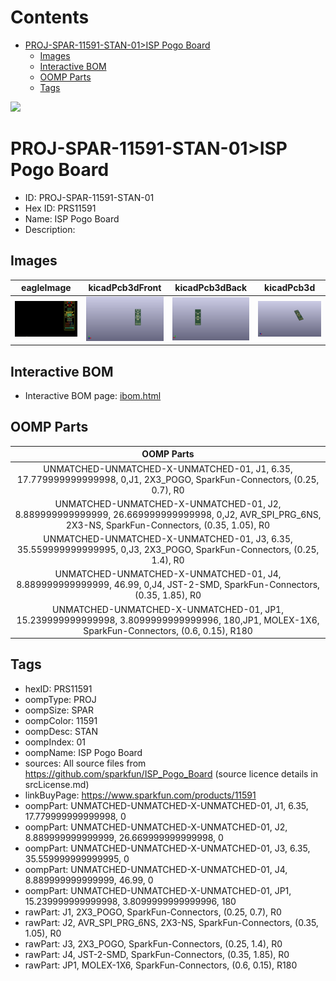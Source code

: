 



Contents
========

* [PROJ-SPAR-11591-STAN-01>ISP Pogo Board](#proj-spar-11591-stan-01isp-pogo-board)
	* [Images](#images)
	* [Interactive BOM](#interactive-bom)
	* [OOMP Parts](#oomp-parts)
	* [Tags](#tags)
  
![][im]
# PROJ-SPAR-11591-STAN-01>ISP Pogo Board

- ID: PROJ-SPAR-11591-STAN-01
- Hex ID: PRS11591
- Name: ISP Pogo Board
- Description: 

## Images
  
  

|eagleImage|kicadPcb3dFront|kicadPcb3dBack|kicadPcb3d|
| :---: | :---: | :---: | :---: |
|[![eagleImage](eagleImage_140.png)](eagleImage_600.png)|[![kicadPcb3dFront](kicadPcb3dFront_140.png)](kicadPcb3dFront_600.png)|[![kicadPcb3dBack](kicadPcb3dBack_140.png)](kicadPcb3dBack_600.png)|[![kicadPcb3d](kicadPcb3d_140.png)](kicadPcb3d_600.png)|

## Interactive BOM

- Interactive BOM page: [ibom.html](kicad/bom/ibom.html)

## OOMP Parts
  

|OOMP Parts|
| :---: |
|UNMATCHED-UNMATCHED-X-UNMATCHED-01, J1, 6.35, 17.779999999999998, 0,J1, 2X3_POGO, SparkFun-Connectors, (0.25, 0.7), R0|
|UNMATCHED-UNMATCHED-X-UNMATCHED-01, J2, 8.889999999999999, 26.669999999999998, 0,J2, AVR_SPI_PRG_6NS, 2X3-NS, SparkFun-Connectors, (0.35, 1.05), R0|
|UNMATCHED-UNMATCHED-X-UNMATCHED-01, J3, 6.35, 35.559999999999995, 0,J3, 2X3_POGO, SparkFun-Connectors, (0.25, 1.4), R0|
|UNMATCHED-UNMATCHED-X-UNMATCHED-01, J4, 8.889999999999999, 46.99, 0,J4, JST-2-SMD, SparkFun-Connectors, (0.35, 1.85), R0|
|UNMATCHED-UNMATCHED-X-UNMATCHED-01, JP1, 15.239999999999998, 3.8099999999999996, 180,JP1, MOLEX-1X6, SparkFun-Connectors, (0.6, 0.15), R180|

## Tags

- hexID: PRS11591
- oompType: PROJ
- oompSize: SPAR
- oompColor: 11591
- oompDesc: STAN
- oompIndex: 01
- oompName: ISP Pogo Board
- sources: All source files from https://github.com/sparkfun/ISP_Pogo_Board (source licence details in srcLicense.md)
- linkBuyPage: https://www.sparkfun.com/products/11591
- oompPart: UNMATCHED-UNMATCHED-X-UNMATCHED-01, J1, 6.35, 17.779999999999998, 0
- oompPart: UNMATCHED-UNMATCHED-X-UNMATCHED-01, J2, 8.889999999999999, 26.669999999999998, 0
- oompPart: UNMATCHED-UNMATCHED-X-UNMATCHED-01, J3, 6.35, 35.559999999999995, 0
- oompPart: UNMATCHED-UNMATCHED-X-UNMATCHED-01, J4, 8.889999999999999, 46.99, 0
- oompPart: UNMATCHED-UNMATCHED-X-UNMATCHED-01, JP1, 15.239999999999998, 3.8099999999999996, 180
- rawPart: J1, 2X3_POGO, SparkFun-Connectors, (0.25, 0.7), R0
- rawPart: J2, AVR_SPI_PRG_6NS, 2X3-NS, SparkFun-Connectors, (0.35, 1.05), R0
- rawPart: J3, 2X3_POGO, SparkFun-Connectors, (0.25, 1.4), R0
- rawPart: J4, JST-2-SMD, SparkFun-Connectors, (0.35, 1.85), R0
- rawPart: JP1, MOLEX-1X6, SparkFun-Connectors, (0.6, 0.15), R180



[im]: kicadPcb3d_450.png
